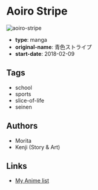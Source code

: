 # Aoiro Stripe

![aoiro-stripe](https://cdn.myanimelist.net/images/manga/1/215254.jpg)

-   **type**: manga
-   **original-name**: 青色ストライプ
-   **start-date**: 2018-02-09

## Tags

-   school
-   sports
-   slice-of-life
-   seinen

## Authors

-   Morita
-   Kenji (Story & Art)

## Links

-   [My Anime list](https://myanimelist.net/manga/113680/Aoiro_Stripe)
